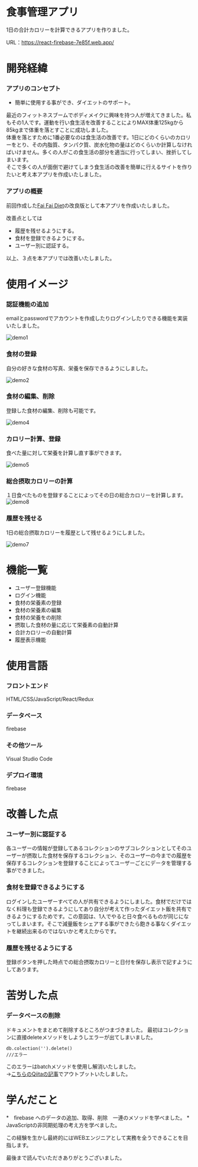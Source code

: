 # 食事管理アプリ

1日の合計カロリーを計算できるアプリを作りました。

URL：https://react-firebase-7e85f.web.app/



# 開発経緯

### アプリのコンセプト

* 簡単に使用する事ができ、ダイエットのサポート。

最近のフィットネスブームでボディメイクに興味を持つ人が増えてきました。私もその1人です。運動を行い食生活を改善することによりMAX体重125kgから85kgまで体重を落とすことに成功しました。<br>
体重を落とすために1番必要なのは食生活の改善です。1日にどのくらいのカロリーをとり、その内脂質、タンパク質、炭水化物の量はどのくらいか計算しなければいけません。多くの人がこの食生活の部分を適当に行ってしまい、挫折してしまいます。　<br>
そこで多くの人が面倒で避けてしまう食生活の改善を簡単に行えるサイトを作りたいと考え本アプリを作成いたしました。

### アプリの概要

前回作成した[Fai Fai Diet](https://fai-fai-di.web.app/)の改良版として本アプリを作成いたしました。

改善点としては
* 履歴を残せるようにする。
* 食材を登録できるようにする。
* ユーザー別に認証する。

以上、３点を本アプリでは改善いたしました。



# 使用イメージ

### 認証機能の追加
emailとpasswordでアカウントを作成したりログインしたりできる機能を実装いたしました。

![demo1](https://user-images.githubusercontent.com/78431096/116250160-6e314880-a7a8-11eb-9a68-c8a9194605ae.gif)

### 食材の登録
自分の好きな食材の写真、栄養を保存できるようにしました。

![demo2](https://user-images.githubusercontent.com/78431096/116251611-cb79c980-a7a9-11eb-9711-6274f11919a3.gif)

### 食材の編集、削除
登録した食材の編集、削除も可能です。

![demo4](https://user-images.githubusercontent.com/78431096/116255200-fdd8f600-a7ac-11eb-9d84-6a61b2c4a7e4.gif)

### カロリー計算、登録
食べた量に対して栄養を計算し直す事ができます。

![demo5](https://user-images.githubusercontent.com/78431096/116261607-c53c1b00-a7b2-11eb-909d-bc4bded213e3.gif)

### 総合摂取カロリーの計算
１日食べたものを登録することによってその日の総合カロリーを計算します。
![demo8](https://user-images.githubusercontent.com/78431096/116262321-64611280-a7b3-11eb-8703-ecfa66e01e2c.gif)

### 履歴を残せる
1日の総合摂取カロリーを履歴として残せるようにしました。

![demo7](https://user-images.githubusercontent.com/78431096/116260059-54483380-a7b1-11eb-8321-a0b38905ee52.gif)

# 機能一覧

* ユーザー登録機能
* ログイン機能
* 食材の栄養素の登録
* 食材の栄養素の編集
* 食材の栄養をの削除
* 摂取した食材の量に応じて栄養素の自動計算
* 合計カロリーの自動計算
* 履歴表示機能


# 使用言語

### フロントエンド

HTML/CSS/JavaScript/React/Redux

### データベース

firebase

### その他ツール

Visual Studio Code

### デプロイ環境

firebase

# 改善した点

### ユーザー別に認証する
各ユーザーの情報が登録してあるコレクションのサブコレクションとしてそのユーザーが摂取した食材を保存するコレクション、そのユーザーの今までの履歴を保存するコレクションを登録することによってユーザーごとにデータを管理する事ができました。

### 食材を登録できるようにする
ログインしたユーザーすべての人が共有できるようにしました。食材でだけではなく料理も登録できるようにしてあり自分が考えて作ったダイエット飯を共有できるようにするためです。この意図は、1人でやると日々食べるものが同じになってしまいます。そこで減量飯をシェアする事ができたら飽きる事なくダイエットを継続出来るのではないかと考えたからです。

### 履歴を残せるようにする
登録ボタンを押した時点での総合摂取カロリーと日付を保存し表示で記すようにしてあります。

# 苦労した点

### データベースの削除
ドキュメントをまとめて削除するところがつまづきました。
最初はコレクションに直接deleteメソッドをしようしエラーが出てしまいました。
```
db.colection('').delete()
///エラー
```
このエラーはbatchメソッドを使用し解消いたしました。  <br>
→[こちらのQiitaの記事](https://qiita.com/kengo95/items/91dee723d52121442d2d)でアウトプットいたしました。

# 学んだこと
*　firebase へのデータの追加、取得、削除　一連のメソッドを学べました。
*　JavaScriptの非同期処理の考え方を学べました。

この経験を生かし最終的にはWEBエンジニアとして実務を全うできることを目指します。

最後まで読んでいただきありがとうございました。



